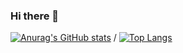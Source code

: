 ### Hi there 👋

<!--
**Kiddie22/kiddie22** is a ✨ _special_ ✨ repository because its `README.md` (this file) appears on your GitHub profile.

Here are some ideas to get you started:

- 🔭 I’m currently working on ...
- 🌱 I’m currently learning ...
- 👯 I’m looking to collaborate on ...
- 🤔 I’m looking for help with ...
- 💬 Ask me about ...
- 📫 How to reach me: ...
- 😄 Pronouns: ...
- ⚡ Fun fact: ...
-->

[![Anurag's GitHub stats](https://github-readme-stats.vercel.app/api?username=kiddie22&count_private=true&theme=tokyonight)](https://github.com/anuraghazra/github-readme-stats)
/
[![Top Langs](https://github-readme-stats.vercel.app/api/top-langs/?username=kiddie22&layout=compact)](https://github.com/anuraghazra/github-readme-stats)

